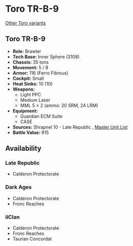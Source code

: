 # Toro TR-B-9 

[Other Toro variants](../toro.md) 

## Toro TR-B-9 

- **Role:** Brawler 
- **Tech Base:** Inner Sphere (3108) 
- **Chassis:** 35 tons 
- **Movement:** 5 / 8 
- **Armor:** 116 (Ferro Fibrous) 
- **Cockpit:** Small 
- **Heat Sinks:** 10 (10) 
- **Weapons:** 
  - Light PPC 
  - Medium Laser 
  - MML 5 × 2 (ammo: 20 SRM, 24 LRM) 
- **Equipment:** 
  - Guardian ECM Suite 
  - CASE 
- **Sources:** Shrapnel 10 - Late Republic , [Master Unit List](http://masterunitlist.info/Unit/Details/9249) 
- **Battle Value:** 915 

## Availability 

### Late Republic 

- Calderon Protectorate 

### Dark Ages 

- Calderon Protectorate 
- Fronc Reaches 

### ilClan 

- Calderon Protectorate 
- Fronc Reaches 
- Taurian Concordat 

